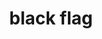 ---
layout: smileys&emotion
title: black flag
emoji: black_flag
permalink: 🏴.html
image: assets/img/3moji/black_flag.png
---